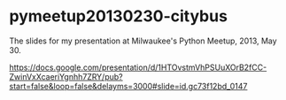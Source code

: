 pymeetup20130230-citybus
========================

The slides for my presentation at Milwaukee's Python Meetup, 2013, May 30.

https://docs.google.com/presentation/d/1HTOvstmVhPSUuXOrB2fCC-ZwinVxXcaeriYgnhh7ZRY/pub?start=false&loop=false&delayms=3000#slide=id.gc73f12bd_0147

